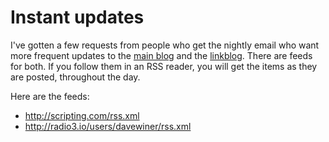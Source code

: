 # Instant updates
I've gotten a few requests from people who get the nightly email who want more frequent updates to the <a href="http://scripting.com/?tab=blog">main blog</a> and the <a href="http://scripting.com/?tab=links">linkblog</a>. There are feeds for both. If you follow them in an RSS reader, you will get the items as they are posted, throughout the day.

Here are the feeds:
* <a href="http://scripting.com/rss.xml">http://scripting.com/rss.xml</a>
* <a href="http://radio3.io/users/davewiner/rss.xml">http://radio3.io/users/davewiner/rss.xml</a>

